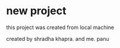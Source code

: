 # new project

this project was created from local machine

created by shradha khapra.
and me.
panu
